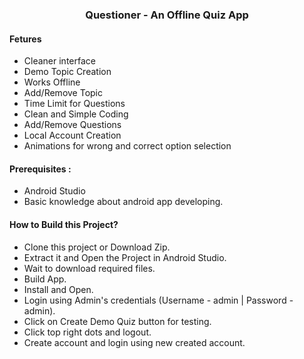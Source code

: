###  <center> Questioner - An Offline Quiz App </center>
#### Fetures

- Cleaner interface
- Demo Topic Creation
- Works Offline
- Add/Remove Topic
- Time Limit for Questions
- Clean and Simple Coding
- Add/Remove Questions
- Local Account Creation
- Animations for wrong and correct option selection




#### Prerequisites :
- Android Studio
- Basic knowledge about android app developing.

#### How to Build this Project?
- Clone this project or Download Zip.
- Extract it and Open the Project in Android Studio.
- Wait to download required files.
- Build App.
- Install and Open.
- Login using Admin's credentials (Username - admin | Password - admin).
- Click on Create Demo Quiz button for testing.
- Click top right dots and logout.
- Create account and login using new created account.




